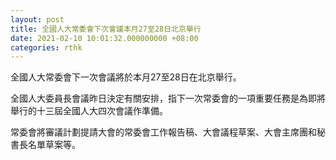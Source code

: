 ```yaml
---
layout: post
title: 全國人大常委會下次會議本月27至28日北京舉行
date: 2021-02-10 10:01:32.000000000 +08:00
categories: rthk
---
```


全國人大常委會下一次會議將於本月27至28日在北京舉行。

全國人大委員長會議昨日決定有關安排，指下一次常委會的一項重要任務是為即將舉行的十三屆全國人大四次會議作準備。

常委會將審議計劃提請大會的常委會工作報告稿、大會議程草案、大會主席團和秘書長名單草案等。
